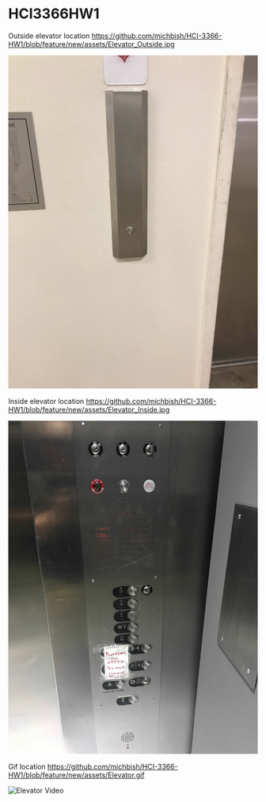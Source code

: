 # HCI3366HW1

Outside elevator location https://github.com/michbish/HCI-3366-HW1/blob/feature/new/assets/Elevator_Outside.jpg

![Elevator Outside](/assets/Elevator_Outside.jpg)

Inside elevator location https://github.com/michbish/HCI-3366-HW1/blob/feature/new/assets/Elevator_Inside.jpg

![Elevator Inside](/assets/Elevator_Inside.jpg)

Gif location https://github.com/michbish/HCI-3366-HW1/blob/feature/new/assets/Elevator.gif

![Elevator Video](/assets/Elevator.gif)
